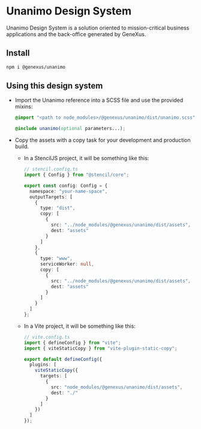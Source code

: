 # Unanimo Design System

Unanimo Design System is a solution oriented to mission-critical business applications and the back-office generated by GeneXus.

## Install

```bash
npm i @genexus/unanimo
```

## Using this design system

- Import the Unanimo reference into a SCSS file and use the provided mixins:

  ```scss
  @import "<path to node_modules>/@genexus/unanimo/dist/unanimo.scss";

  @include unanimo(optional parameters...);
  ```

- Copy the assets with a copy task for your development and production build.

  - In a StencilJS project, it will be something like this:

    ```ts
    // stencil.config.ts
    import { Config } from "@stencil/core";

    export const config: Config = {
      namespace: "your-name-space",
      outputTargets: [
        {
          type: "dist",
          copy: [
            {
              src: "../node_modules/@genexus/unanimo/dist/assets",
              dest: "assets"
            }
          ]
        },
        {
          type: "www",
          serviceWorker: null,
          copy: [
            {
              src: "../node_modules/@genexus/unanimo/dist/assets",
              dest: "assets"
            }
          ]
        }
      ]
    };
    ```

  - In a Vite project, it will be something like this:

    ```ts
    // vite.config.ts
    import { defineConfig } from "vite";
    import { viteStaticCopy } from "vite-plugin-static-copy";

    export default defineConfig({
      plugins: [
        viteStaticCopy({
          targets: [
            {
              src: "node_modules/@genexus/unanimo/dist/assets",
              dest: "./"
            }
          ]
        })
      ]
    });
    ```
